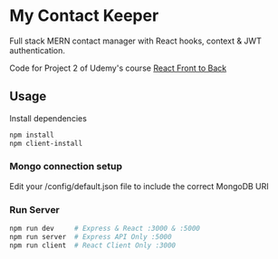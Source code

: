 # My Contact Keeper

Full stack MERN contact manager with React hooks, context & JWT authentication.

Code for Project 2 of Udemy's course [React Front to Back](https://www.udemy.com/course/modern-react-front-to-back/learn/lecture/14969916#questions)

## Usage

Install dependencies

```bash
npm install
npm client-install
```

### Mongo connection setup

Edit your /config/default.json file to include the correct MongoDB URI

### Run Server

```bash
npm run dev     # Express & React :3000 & :5000
npm run server  # Express API Only :5000
npm run client  # React Client Only :3000
```

